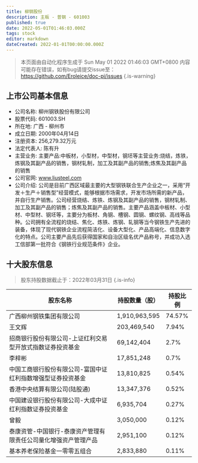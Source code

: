 ```yaml
---
title: 柳钢股份
description: 主板 - 普钢 - 601003
published: true
date: 2022-05-01T01:46:03.000Z
tags: stock
editor: markdown
dateCreated: 2022-01-01T00:00:00.000Z
---
```


> 本页面由自动化程序生成于 Sun May 01 2022 01:46:03 GMT+0800
> 内容可能存在错误，如有bug请提交issue至：https://github.com/Eroleice/doc-pi/issues
{.is-warning}

## 上市公司基本信息
- 公司名称: 柳州钢铁股份有限公司
- 股票代码: 601003.SH
- 所在地: 广西 - 柳州市
- 成立日期: 2000年04月14日
- 注册资本: 256,279.32万元
- 法定代表人: 陈有升
- 主营业务: 主要产品:中板材，小型材，中型材，钢坯等主营业务:烧结，炼铁，炼钢及其副产品的销售，钢材轧制，加工及其副产品的销售;炼焦及其副产品的销售
- 公司官网: www.liusteel.com
- 公司介绍: 公司是目前广西区域最主要的大型钢铁联合生产企业之一，采用“开发＋生产＋销售型”经营模式，能够根据市场需求，开发市场所需的新产品，并自行生产销售。公司经营烧结、炼铁、炼钢及其副产品的销售，钢材轧制、加工及其副产品的销售；炼焦及其副产品的销售。主要产品涵盖中板材、小型材、中型材、钢坯等，主要分为板材、角钢、槽钢、圆钢、螺纹钢、高线等品种。公司拥有全流程的烧结、焦化、炼铁、炼钢、轧钢等当今钢铁生产先进的装备，体现了现代钢铁企业流程简洁化、设备大型化、产品高端化、信息数字化的特点。公司主要产品先后获得国家和自治区级名优产品称号，并成功入选工信部第一批符合《钢铁行业规范条件》企业。


## 十大股东信息
> 股东持股数据截止于：2022年03月31日
{.is-info}

| 股东名称 | 持股数量（股） | 持股比例 |
| --- | --- | --- |
| 广西柳州钢铁集团有限公司 | 1,910,963,595 | 74.57% |
| 王文辉 | 203,469,540 | 7.94% |
| 招商银行股份有限公司-上证红利交易型开放式指数证券投资基金 | 69,142,404 | 2.7% |
| 李梓彬 | 17,851,248 | 0.7% |
| 中国工商银行股份有限公司-富国中证红利指数增强型证券投资基金 | 13,810,825 | 0.54% |
| 香港中央结算有限公司(陆股通) | 13,347,376 | 0.52% |
| 中国建设银行股份有限公司-大成中证红利指数证券投资基金 | 6,935,704 | 0.27% |
| 曾毅 | 3,050,000 | 0.12% |
| 泰康资管-中国银行-泰康资产管理有限责任公司量化增强资产管理产品 | 2,951,100 | 0.12% |
| 基本养老保险基金一零零五组合 | 2,833,880 | 0.11% |




